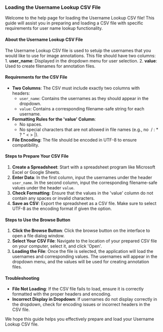 ### Loading the Username Lookup CSV File

Welcome to the help page for loading the Username Lookup CSV file! This guide will assist you in preparing and loading a CSV file with specific requirements for user name lookup functionality.

#### About the Username Lookup CSV File

The Username Lookup CSV file is used to setuip the usernames that you would like to use for image annotations. This file should have two columns: 1. **user_name**: Displayed in the dropdown menu for user selection. 2. **value**: Used to create filenames for annotation files.

#### Requirements for the CSV File

-   **Two Columns**: The CSV must include exactly two columns with headers:
    -   `user_name`: Contains the usernames as they should appear in the dropdown.
    -   `value`: Contains a corresponding filename-safe string for each username.
-   **Formatting Rules for the 'value' Column**:
    -   No spaces.
    -   No special characters that are not allowed in file names (e.g., no  / : \* ? " \< \> \|).
-   **File Encoding**: The file should be encoded in UTF-8 to ensure compatibility.

#### Steps to Prepare Your CSV File

1.  **Create a Spreadsheet**: Start with a spreadsheet program like Microsoft Excel or Google Sheets.
2.  **Enter Data**: In the first column, input the usernames under the header `user_name`. In the second column, input the corresponding filename-safe values under the header `value`.
3.  **Check Formatting**: Ensure that the values in the 'value' column do not contain any spaces or invalid characters.
4.  **Save as CSV**: Export the spreadsheet as a CSV file. Make sure to select UTF-8 as the encoding format if given the option.

#### Steps to Use the Browse Button

1.  **Click the Browse Button**: Click the browse button on the interface to open a file dialog window.
2.  **Select Your CSV File**: Navigate to the location of your prepared CSV file on your computer, select it, and click 'Open'.
3.  **Loading the File**: Once the file is selected, the application will load the usernames and corresponding values. The usernames will appear in the dropdown menu, and the values will be used for creating annotation files.

#### Troubleshooting

-   **File Not Loading**: If the CSV file fails to load, ensure it is correctly formatted with the proper headers and encoding.
-   **Incorrect Display in Dropdown**: If usernames do not display correctly in the dropdown, check for encoding issues or incorrect headers in the CSV file.

We hope this guide helps you effectively prepare and load your Username Lookup CSV file.
